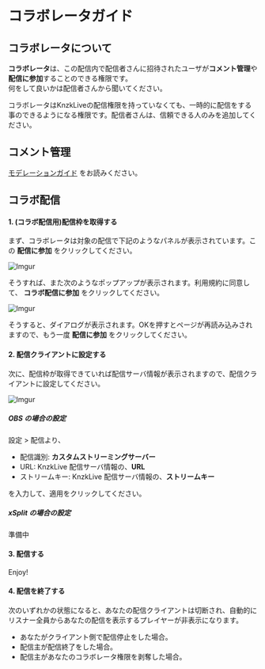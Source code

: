 # コラボレータガイド

## コラボレータについて

**コラボレータ**は、この配信内で配信者さんに招待されたユーザが**コメント管理**や**配信に参加**することのできる権限です。  
何をして良いかは配信者さんから聞いてください。

<Note type="warning">

コラボレータはKnzkLiveの配信権限を持っていなくても、一時的に配信をする事のできるようになる権限です。配信者さんは、信頼できる人のみを追加してください。

</Note>

## コメント管理

[モデレーションガイド](moderation.md) をお読みください。

## コラボ配信

#### 1. (コラボ配信用)配信枠を取得する
まず、コラボレータは対象の配信で下記のようなパネルが表示されています。この **配信に参加** をクリックしてください。

![Imgur](https://i.imgur.com/a4fxxn9.png)

そうすれば、また次のようなポップアップが表示されます。利用規約に同意して、 **コラボ配信に参加** をクリックしてください。

![Imgur](https://i.imgur.com/MoQKPHK.png)

そうすると、ダイアログが表示されます。OKを押すとページが再読み込みされますので、もう一度 **配信に参加** をクリックしてください。   

#### 2. 配信クライアントに設定する

次に、配信枠が取得できていれば配信サーバ情報が表示されますので、配信クライアントに設定してください。

![Imgur](https://i.imgur.com/lZHsY90.png)

##### OBS の場合の設定

<ImageZoom
  url="https://i.imgur.com/uUHkEWh.png"
  :border="false"
/>

設定 > 配信より、

- 配信識別: **カスタムストリーミングサーバー**
- URL: KnzkLive 配信サーバ情報の、**URL**
- ストリームキー: KnzkLive 配信サーバ情報の、**ストリームキー**

を入力して、適用をクリックしてください。

##### xSplit の場合の設定

準備中

#### 3. 配信する

Enjoy!

#### 4. 配信を終了する

次のいずれかの状態になると、あなたの配信クライアントは切断され、自動的にリスナー全員からあなたの配信を表示するプレイヤーが非表示になります。
- あなたがクライアント側で配信停止をした場合。
- 配信主が配信終了をした場合。
- 配信主があなたのコラボレータ権限を剥奪した場合。
